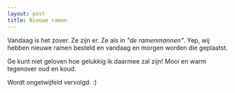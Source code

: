 ```yaml
---
layout: post
title: Nieuwe ramen
---
```

Vandaag is het zover. Ze zijn er. Ze als in _"de ramenmannen"_. Yep, wij hebben nieuwe ramen besteld en vandaag en morgen worden die geplaatst.

Ge kunt niet geloven hoe gelukkig ik daarmee zal zijn! Mooi en warm tegenover oud en koud.

Wordt ongetwijfeld vervolgd. :)